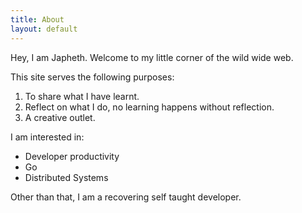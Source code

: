 ```yaml
---
title: About
layout: default
---
```


Hey, I am Japheth. Welcome to my little corner of the wild wide web.

This site serves the following purposes:

1. To share what I have learnt.
2. Reflect on what I do, no learning happens without reflection.
3. A creative outlet.

I am interested in:

- Developer productivity
- Go
- Distributed Systems

Other than that, I am a recovering self taught developer.
